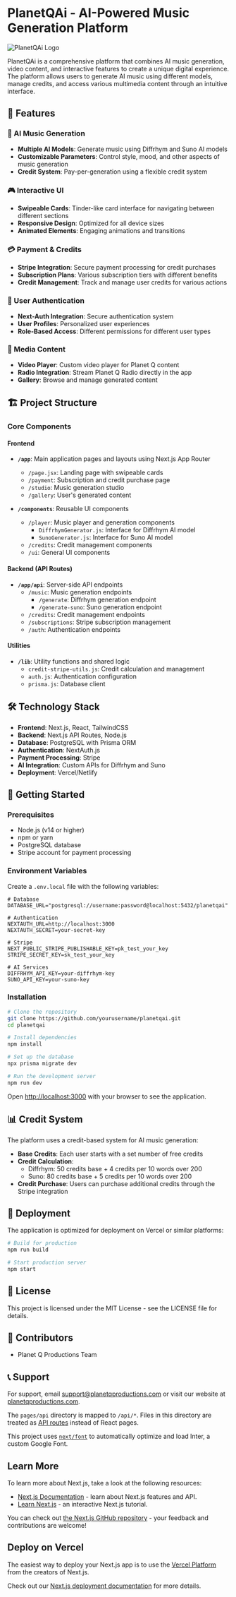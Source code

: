 # PlanetQAi - AI-Powered Music Generation Platform

![PlanetQAi Logo](/public/images/logo.png)

PlanetQAi is a comprehensive platform that combines AI music generation, video content, and interactive features to create a unique digital experience. The platform allows users to generate AI music using different models, manage credits, and access various multimedia content through an intuitive interface.

## 🚀 Features

### 🎵 AI Music Generation
- **Multiple AI Models**: Generate music using Diffrhym and Suno AI models
- **Customizable Parameters**: Control style, mood, and other aspects of music generation
- **Credit System**: Pay-per-generation using a flexible credit system

### 🎮 Interactive UI
- **Swipeable Cards**: Tinder-like card interface for navigating between different sections
- **Responsive Design**: Optimized for all device sizes
- **Animated Elements**: Engaging animations and transitions

### 💳 Payment & Credits
- **Stripe Integration**: Secure payment processing for credit purchases
- **Subscription Plans**: Various subscription tiers with different benefits
- **Credit Management**: Track and manage user credits for various actions

### 🔐 User Authentication
- **Next-Auth Integration**: Secure authentication system
- **User Profiles**: Personalized user experiences
- **Role-Based Access**: Different permissions for different user types

### 📱 Media Content
- **Video Player**: Custom video player for Planet Q content
- **Radio Integration**: Stream Planet Q Radio directly in the app
- **Gallery**: Browse and manage generated content

## 🏗️ Project Structure

### Core Components

#### Frontend
- **`/app`**: Main application pages and layouts using Next.js App Router
  - `/page.jsx`: Landing page with swipeable cards
  - `/payment`: Subscription and credit purchase page
  - `/studio`: Music generation studio
  - `/gallery`: User's generated content

- **`/components`**: Reusable UI components
  - `/player`: Music player and generation components
    - `DiffrhymGenerator.js`: Interface for Diffrhym AI model
    - `SunoGenerator.js`: Interface for Suno AI model
  - `/credits`: Credit management components
  - `/ui`: General UI components

#### Backend (API Routes)
- **`/app/api`**: Server-side API endpoints
  - `/music`: Music generation endpoints
    - `/generate`: Diffrhym generation endpoint
    - `/generate-suno`: Suno generation endpoint
  - `/credits`: Credit management endpoints
  - `/subscriptions`: Stripe subscription management
  - `/auth`: Authentication endpoints

#### Utilities
- **`/lib`**: Utility functions and shared logic
  - `credit-stripe-utils.js`: Credit calculation and management
  - `auth.js`: Authentication configuration
  - `prisma.js`: Database client

## 🛠️ Technology Stack

- **Frontend**: Next.js, React, TailwindCSS
- **Backend**: Next.js API Routes, Node.js
- **Database**: PostgreSQL with Prisma ORM
- **Authentication**: NextAuth.js
- **Payment Processing**: Stripe
- **AI Integration**: Custom APIs for Diffrhym and Suno
- **Deployment**: Vercel/Netlify

## 🚦 Getting Started

### Prerequisites
- Node.js (v14 or higher)
- npm or yarn
- PostgreSQL database
- Stripe account for payment processing

### Environment Variables
Create a `.env.local` file with the following variables:

```
# Database
DATABASE_URL="postgresql://username:password@localhost:5432/planetqai"

# Authentication
NEXTAUTH_URL=http://localhost:3000
NEXTAUTH_SECRET=your-secret-key

# Stripe
NEXT_PUBLIC_STRIPE_PUBLISHABLE_KEY=pk_test_your_key
STRIPE_SECRET_KEY=sk_test_your_key

# AI Services
DIFFRHYM_API_KEY=your-diffrhym-key
SUNO_API_KEY=your-suno-key
```

### Installation

```bash
# Clone the repository
git clone https://github.com/yourusername/planetqai.git
cd planetqai

# Install dependencies
npm install

# Set up the database
npx prisma migrate dev

# Run the development server
npm run dev
```

Open [http://localhost:3000](http://localhost:3000) with your browser to see the application.

## 📊 Credit System

The platform uses a credit-based system for AI music generation:

- **Base Credits**: Each user starts with a set number of free credits
- **Credit Calculation**: 
  - Diffrhym: 50 credits base + 4 credits per 10 words over 200
  - Suno: 80 credits base + 5 credits per 10 words over 200
- **Credit Purchase**: Users can purchase additional credits through the Stripe integration

## 🔄 Deployment

The application is optimized for deployment on Vercel or similar platforms:

```bash
# Build for production
npm run build

# Start production server
npm start
```

## 📝 License

This project is licensed under the MIT License - see the LICENSE file for details.

## 👥 Contributors

- Planet Q Productions Team

## 📞 Support

For support, email support@planetqproductions.com or visit our website at [planetqproductions.com](https://planetqproductions.com).

The `pages/api` directory is mapped to `/api/*`. Files in this directory are treated as [API routes](https://nextjs.org/docs/api-routes/introduction) instead of React pages.

This project uses [`next/font`](https://nextjs.org/docs/basic-features/font-optimization) to automatically optimize and load Inter, a custom Google Font.

## Learn More

To learn more about Next.js, take a look at the following resources:

- [Next.js Documentation](https://nextjs.org/docs) - learn about Next.js features and API.
- [Learn Next.js](https://nextjs.org/learn) - an interactive Next.js tutorial.

You can check out [the Next.js GitHub repository](https://github.com/vercel/next.js/) - your feedback and contributions are welcome!

## Deploy on Vercel

The easiest way to deploy your Next.js app is to use the [Vercel Platform](https://vercel.com/new?utm_medium=default-template&filter=next.js&utm_source=create-next-app&utm_campaign=create-next-app-readme) from the creators of Next.js.

Check out our [Next.js deployment documentation](https://nextjs.org/docs/deployment) for more details.
